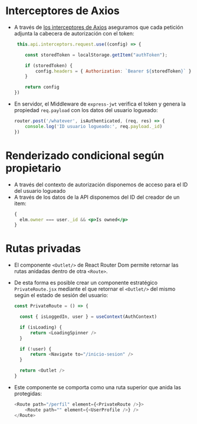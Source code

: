 
# Interceptores de Axios 

- A través de [los interceptores de Axios](https://axios-http.com/docs/interceptors) aseguramos que cada petición adjunta la cabecera de autorización con el token:
  ````javascript
   this.api.interceptors.request.use((config) => {

      const storedToken = localStorage.getItem("authToken");

      if (storedToken) {
          config.headers = { Authorization: `Bearer ${storedToken}` }
      }

      return config
  })
  ````
- En servidor, el Middleware de `express-jwt` verifica el token y genera la propiedad `req.payload` con los datos del usuario logueado:
  ````javascript
  router.post('/whatever', isAuthenticated, (req, res) => {
      console.log('ID usuario logueado:', req.payload._id)
  })
  ````

# Renderizado condicional según propietario

- A través del contexto de autorización disponemos de acceso para el ID del usuario logueado
- A través de los datos de la API disponemos del ID del creador de un item:
  ````jsx
  {
    elm.owner === user._id && <p>Is owned</p>
  }
  ````


# Rutas privadas
- El componente `<Outlet/>` de React Router Dom permite retornar las rutas anidadas dentro de otra `<Route>`. 
- De esta forma es posible crear un componente estratégico `PrivateRoute.jsx` mediante el que retornar el `<Outlet/>` del mismo según el estado de sesión del usuario:

  ````javascript
  const PrivateRoute = () => {

    const { isLoggedIn, user } = useContext(AuthContext)

    if (isLoading) {
        return <LoadingSpinner />
    }

    if (!user) {
        return <Navigate to="/inicio-sesion" />
    }

    return <Outlet />
  }
  ````
- Este componente se comporta como una ruta superior que anida las protegidas:
  ````javascript
  <Route path="/perfil" element={<PrivateRoute />}>
      <Route path="" element={<UserProfile />} />
  </Route>
  ````

